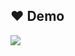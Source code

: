 ## :heart: Demo
<img src="https://user-images.githubusercontent.com/76264705/155340617-cf94f834-133d-4d68-88ff-5f0f2ec2a854.gif">
